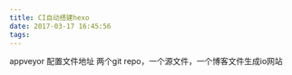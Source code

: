 ```yaml
---
title: CI自动搭建hexo
date: 2017-03-17 16:45:56
tags:
---
```


appveyor
配置文件地址
两个git repo，一个源文件，一个博客文件生成io网站
